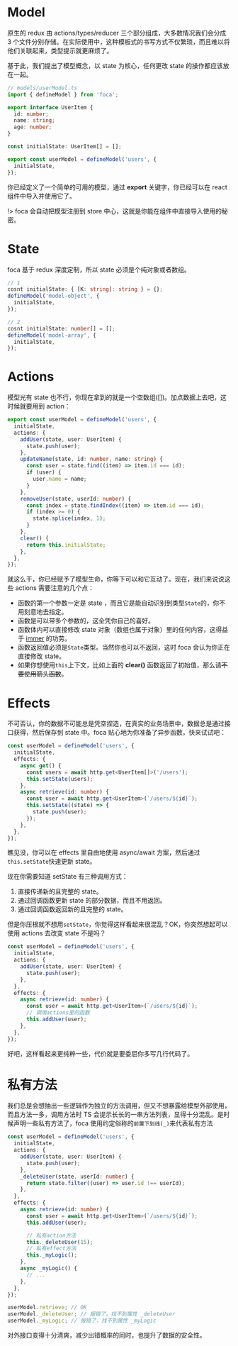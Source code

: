 #

# Model

原生的 redux 由 actions/types/reducer 三个部分组成，大多数情况我们会分成 3 个文件分别存储。在实际使用中，这种模板式的书写方式不仅繁琐，而且难以将他们关联起来，类型提示就更麻烦了。

基于此，我们提出了模型概念，以 state 为核心，任何更改 state 的操作都应该放在一起。

```typescript
// models/userModel.ts
import { defineModel } from 'foca';

export interface UserItem {
  id: number;
  name: string;
  age: number;
}

const initialState: UserItem[] = [];

export const userModel = defineModel('users', {
  initialState,
});
```

你已经定义了一个简单的可用的模型，通过 **export** 关键字，你已经可以在 react 组件中导入并使用它了。

!> foca 会自动把模型注册到 store 中心，这就是你能在组件中直接导入使用的秘密。

# State

foca 基于 redux 深度定制，所以 state 必须是个纯对象或者数组。

```typescript
// 1
cosnt initialState: { [K: string]: string } = {};
defineModel('model-object', {
  initialState,
});

// 2
cosnt initialState: number[] = [];
defineModel('model-array', {
  initialState,
});
```

# Actions

模型光有 state 也不行，你现在拿到的就是一个空数组([])。加点数据上去吧，这时候就要用到 action：

```typescript
export const userModel = defineModel('users', {
  initialState,
  actions: {
    addUser(state, user: UserItem) {
      state.push(user);
    },
    updateName(state, id: number, name: string) {
      const user = state.find((item) => item.id === id);
      if (user) {
        user.name = name;
      }
    },
    removeUser(state, userId: number) {
      const index = state.findIndex((item) => item.id === id);
      if (index >= 0) {
        state.splice(index, 1);
      }
    },
    clear() {
      return this.initialState;
    },
  },
});
```

就这么干，你已经赋予了模型生命，你等下可以和它互动了。现在，我们来说说这些 actions 需要注意的几个点：

- 函数的第一个参数一定是 state ，而且它是能自动识别到类型`State`的，你不用刻意地去指定。
- 函数是可以带多个参数的，这全凭你自己的喜好。
- 函数体内可以直接修改 state 对象（数组也属于对象）里的任何内容，这得益于 [immer](https://github.com/immerjs/immer) 的功劳。
- 函数返回值必须是`State`类型。当然你也可以不返回，这时 foca 会认为你正在直接修改 state。
- 如果你想使用`this`上下文，比如上面的 **clear()** 函数返回了初始值，那么请~~不要使用箭头函数~~。

# Effects

不可否认，你的数据不可能总是凭空捏造，在真实的业务场景中，数据总是通过接口获得，然后保存到 state 中。foca 贴心地为你准备了异步函数，快来试试吧：

```typescript
const userModel = defineModel('users', {
  initialState,
  effects: {
    async get() {
      const users = await http.get<UserItem[]>('/users');
      this.setState(users);
    },
    async retrieve(id: number) {
      const user = await http.get<UserItem>(`/users/${id}`);
      this.setState((state) => {
        state.push(user);
      });
    },
  },
});
```

瞧见没，你可以在 effects 里自由地使用 async/await 方案，然后通过`this.setState`快速更新 state。

现在你需要知道 setState 有三种调用方式：

1. 直接传递新的且完整的 state。
2. 通过回调函数更新 state 的部分数据，而且不用返回。
3. 通过回调函数返回新的且完整的 state。

但是你压根就不想用`setState`，你觉得这样看起来很混乱？OK，你突然想起可以使用 actions 去改变 state 不是吗？

```typescript
const userModel = defineModel('users', {
  initialState,
  actions: {
    addUser(state, user: UserItem) {
      state.push(user);
    },
  },
  effects: {
    async retrieve(id: number) {
      const user = await http.get<UserItem>(`/users/${id}`);
      // 调用actions里的函数
      this.addUser(user);
    },
  },
});
```

好吧，这样看起来更纯粹一些，代价就是要委屈你多写几行代码了。

# 私有方法

我们总是会想抽出一些逻辑作为独立的方法调用，但又不想暴露给模型外部使用，而且方法一多，调用方法时 TS 会提示长长的一串方法列表，显得十分混乱。是时候声明一些私有方法了，foca 使用约定俗称的`前置下划线(_)`来代表私有方法

```typescript
const userModel = defineModel('users', {
  initialState,
  actions: {
    addUser(state, user: UserItem) {
      state.push(user);
    },
    _deleteUser(state, userId: number) {
      return state.filter((user) => user.id !== userId);
    },
  },
  effects: {
    async retrieve(id: number) {
      const user = await http.get<UserItem>(`/users/${id}`);
      this.addUser(user);

      // 私有action方法
      this._deleteUser(15);
      // 私有effect方法
      this._myLogic();
    },
    async _myLogic() {
      // ...
    },
  },
});

userModel.retrieve; // OK
userModel._deleteUser; // 报错了，找不到属性 _deleteUser
userModel._myLogic; // 报错了，找不到属性 _myLogic
```

对外接口变得十分清爽，减少出错概率的同时，也提升了数据的安全性。

